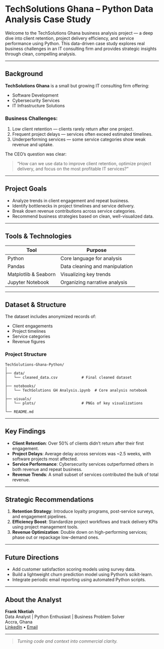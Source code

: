 # TechSolutions Ghana – Python Data Analysis Case Study

Welcome to the TechSolutions Ghana business analysis project — a deep dive into client retention, project delivery efficiency, and service performance using Python. This data-driven case study explores real business challenges in an IT consulting firm and provides strategic insights through clean, compelling analysis.

---

## Background

**TechSolutions Ghana** is a small but growing IT consulting firm offering:
- Software Development
- Cybersecurity Services
- IT Infrastructure Solutions

### Business Challenges:
1. Low client retention — clients rarely return after one project.
2. Frequent project delays — services often exceed estimated timelines.
3. Underperforming services — some service categories show weak revenue and uptake.

The CEO’s question was clear:
> “How can we use data to improve client retention, optimize project delivery, and focus on the most profitable IT services?”

---

## Project Goals

- Analyze trends in client engagement and repeat business.
- Identify bottlenecks in project timelines and service delivery.
- Break down revenue contributions across service categories.
- Recommend business strategies based on clean, well-visualized data.

---

## Tools & Technologies

| Tool      | Purpose                          |
|-----------|----------------------------------|
| Python    | Core language for analysis       |
| Pandas    | Data cleaning and manipulation   |
| Matplotlib & Seaborn | Visualizing key trends       |
| Jupyter Notebook | Organizing narrative analysis |

---

## Dataset & Structure

The dataset includes anonymized records of:
- Client engagements
- Project timelines
- Service categories
- Revenue figures

### Project Structure

```
TechSolutions-Ghana-Python/
│
├── data/
│   └── cleaned_data.csv           # Final cleaned dataset
│
├── notebooks/
│   └── TechSolutions GH Analysis.ipynb  # Core analysis notebook
│
├── visuals/
│   └── plots/                     # PNGs of key visualizations
│
└── README.md
```

---

## Key Findings

- **Client Retention**: Over 50% of clients didn’t return after their first engagement.
- **Project Delays**: Average delay across services was ~2.5 weeks, with software projects most affected.
- **Service Performance**: Cybersecurity services outperformed others in both revenue and repeat business.
- **Revenue Trends**: A small subset of services contributed the bulk of total revenue.

---

## Strategic Recommendations

1. **Retention Strategy**: Introduce loyalty programs, post-service surveys, and engagement pipelines.
2. **Efficiency Boost**: Standardize project workflows and track delivery KPIs using project management tools.
3. **Revenue Optimization**: Double down on high-performing services; phase out or repackage low-demand ones.

---

## Future Directions

- Add customer satisfaction scoring models using survey data.
- Build a lightweight churn prediction model using Python’s scikit-learn.
- Integrate periodic email reporting using automated Python scripts.

---

## About the Analyst

**Frank Nketiah**  
Data Analyst | Python Enthusiast | Business Problem Solver  
Accra, Ghana  
[LinkedIn](https://www.linkedin.com/in/franknketiah) • [Email](mailto:franknketiah@gmail.com)

---

> *Turning code and context into commercial clarity.* 
